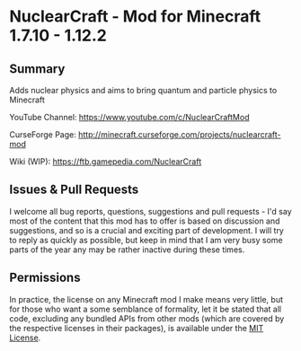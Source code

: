 NuclearCraft - Mod for Minecraft 1.7.10 - 1.12.2
=============================================


Summary
-------

Adds nuclear physics and aims to bring quantum and particle physics to Minecraft

YouTube Channel: https://www.youtube.com/c/NuclearCraftMod

CurseForge Page: http://minecraft.curseforge.com/projects/nuclearcraft-mod

Wiki (WIP): https://ftb.gamepedia.com/NuclearCraft


Issues & Pull Requests
----------------------

I welcome all bug reports, questions, suggestions and pull requests - I'd say most of the content that this mod has to offer is based on discussion and suggestions, and so is a crucial and exciting part of development. I will try to reply as quickly as possible, but keep in mind that I am very busy some parts of the year any may be rather inactive during these times.


Permissions
-----------

In practice, the license on any Minecraft mod I make means very little, but for those who want a some semblance of formality, let it be stated that all code, excluding any bundled APIs from other mods (which are covered by the respective licenses in their packages), is available under the [MIT License](https://github.com/turbodiesel4598/NuclearCraft/blob/master/LICENSE.md).
